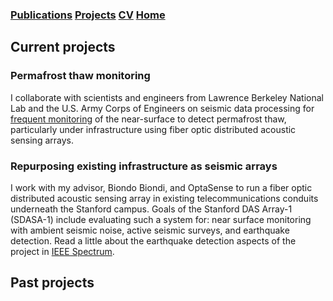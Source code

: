 ### [Publications](/publications)     [Projects](/research)      [CV](/docs/ermartin_CV.pdf)      [Home](https://eileenrmartin.github.io)

## Current projects

### Permafrost thaw monitoring

I collaborate with scientists and engineers from Lawrence Berkeley National Lab and the U.S. Army Corps of Engineers on seismic data processing for [frequent monitoring](https://www.facebook.com/serdpFiberPermafrost/) of the near-surface to detect permafrost thaw, particularly under infrastructure using fiber optic distributed acoustic sensing arrays.

### Repurposing existing infrastructure as seismic arrays

I work with my advisor, Biondo Biondi, and OptaSense to run a fiber optic distributed acoustic sensing array in existing telecommunications conduits underneath the Stanford campus. Goals of the Stanford DAS Array-1 (SDASA-1) include evaluating such a system for: near surface monitoring with ambient seismic noise, active seismic surveys, and earthquake detection. Read a little about the earthquake detection aspects of the project in [IEEE Spectrum](https://spectrum.ieee.org/view-from-the-valley/at-work/test-and-measurement/turning-the-optical-fiber-network-into-a-giant-earthquake-sensor).


## Past projects

